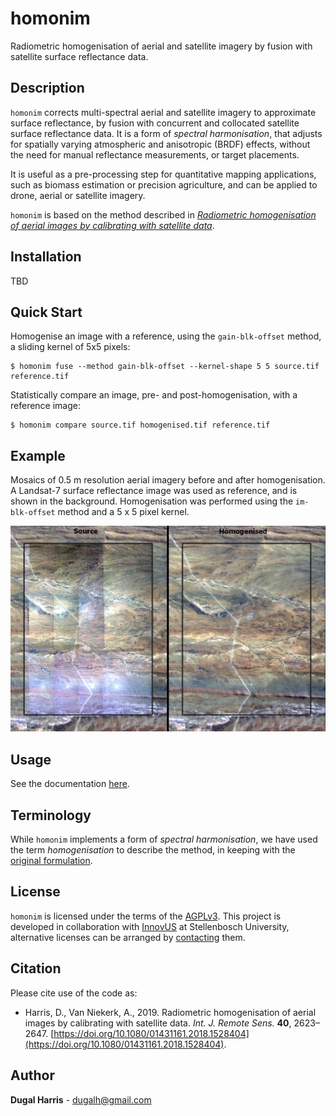 # homonim

Radiometric homogenisation of aerial and satellite imagery by fusion with satellite surface reflectance data.  

## Description

`homonim` corrects multi-spectral aerial and satellite imagery to approximate surface reflectance, by fusion with concurrent and collocated satellite surface reflectance data.  It is a form of *spectral harmonisation*, that  adjusts for spatially varying atmospheric and anisotropic (BRDF) effects, without the need for manual reflectance measurements, or target placements.  

It is useful as a pre-processing step for quantitative mapping applications, such as biomass estimation or precision agriculture, and can be applied to drone, aerial or satellite imagery.  

`homonim` is based on the method described in [*Radiometric homogenisation of aerial images by calibrating with satellite data*](https://www.researchgate.net/publication/328317307_Radiometric_homogenisation_of_aerial_images_by_calibrating_with_satellite_data).

## Installation
TBD
<!--`homonim` is available as a python 3 package, via `pip` and `conda`.  Under Windows, we recommend using `conda` to simplify the installation of binary dependencies.  The [Miniconda](https://docs.conda.io/en/latest/miniconda.html) installation provides a minimal `conda`.
### conda
```shell
$ conda install -c conda-forge homonim
```
### pip
```shell
$ pip install homonim
```-->
## Quick Start
Homogenise an image with a reference, using the `gain-blk-offset` method, a sliding kernel of 5x5 pixels:
```shell
$ homonim fuse --method gain-blk-offset --kernel-shape 5 5 source.tif reference.tif 
```
Statistically compare an image, pre- and post-homogenisation, with a reference image:
```shell
$ homonim compare source.tif homogenised.tif reference.tif
```

## Example
Mosaics of 0.5 m resolution aerial imagery before and after homogenisation.  A Landsat-7 surface reflectance image was used as reference, and is shown in the background.  Homogenisation was performed using the `im-blk-offset` method and a 5 x 5 pixel kernel.  

![example](data/readme_eg.jpg)

## Usage
See the documentation [here](docs/usage.rst).

## Terminology
While `homonim` implements a form of *spectral harmonisation*, we have used the term *homogenisation* to describe the method, in keeping with the [original formulation](https://www.researchgate.net/publication/328317307_Radiometric_homogenisation_of_aerial_images_by_calibrating_with_satellite_data).

## License
`homonim` is licensed under the terms of the [AGPLv3](https://www.gnu.org/licenses/agpl-3.0.en.html).  This project is developed in collaboration with [InnovUS](https://www.innovus.co.za/) at Stellenbosch University, alternative licenses can be arranged by [contacting](mailto:sjdewet@sun.ac.za) them.

## Citation
Please cite use of the code as: 
- Harris, D., Van Niekerk, A., 2019. Radiometric homogenisation of aerial images by calibrating with satellite data. *Int. J. Remote Sens.* **40**, 2623–2647. [https://doi.org/10.1080/01431161.2018.1528404](https://doi.org/10.1080/01431161.2018.1528404). 

## Author
**Dugal Harris** - [dugalh@gmail.com](mailto:dugalh@gmail.com)
